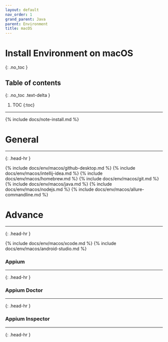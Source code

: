 ```yaml
---
layout: default
nav_order: 1
grand_parent: Java
parent: Environment
title: macOS
---
```


# Install Environment on macOS
{: .no_toc }

## Table of contents
{: .no_toc .text-delta }

1. TOC
{:toc}
---

{% include docs/note-install.md %}

# General
<hr>{: .head-hr }

{% include docs/env/macos/github-desktop.md %}
{% include docs/env/macos/intellij-idea.md %}
{% include docs/env/macos/homebrew.md %}
{% include docs/env/macos/git.md %}
{% include docs/env/macos/java.md %}
{% include docs/env/macos/nodejs.md %}
{% include docs/env/macos/allure-commandline.md %}

# Advance
<hr>{: .head-hr }

{% include docs/env/macos/xcode.md %}
{% include docs/env/macos/android-studio.md %}

### Appium
<hr>{: .head-hr }

### Appium Doctor
<hr>{: .head-hr }

### Appium Inspector
<hr>{: .head-hr }

